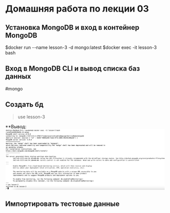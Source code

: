 
# Домашняя работа по лекции 03

## Установка MongoDB и вход в контейнер MongoDB

$docker run --name lesson-3  -d mongo:latest
$docker exec -it lesson-3 bash

## Вход в MongoDB CLI и вывод списка баз данных

#mongo

## Создать бд

>use lesson-3

**Вывод:
![Создание БД](/images/lesson-3/create-db.png)

## Импортировать тестовые данные


